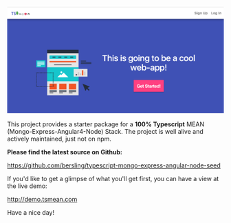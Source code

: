 ![Screenshot](./landing-screenshot.png)


This project provides a starter package for
a **100% Typescript** MEAN (Mongo-Express-Angular4-Node) Stack. The project
is well alive and actively maintained, just not on npm.


**Please find the latest source on Github:**

https://github.com/bersling/typescript-mongo-express-angular-node-seed


If you'd like to get a glimpse of what you'll get first,
you can have a view at the live demo:

http://demo.tsmean.com


Have a nice day!
